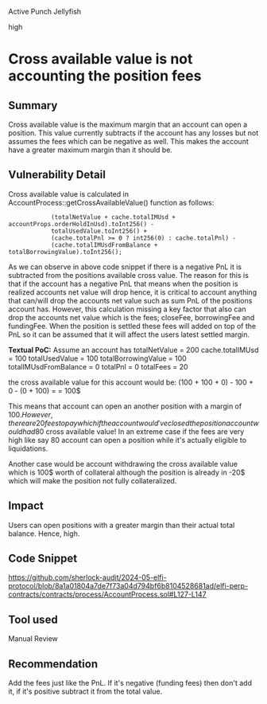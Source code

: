 Active Punch Jellyfish

high

# Cross available value is not accounting the position fees

## Summary
Cross available value is the maximum margin that an account can open a position. This value currently subtracts if the account has any losses but not assumes the fees which can be negative as well. This makes the account have a greater maximum margin than it should be.
## Vulnerability Detail
Cross available value is calculated in AccountProcess::getCrossAvailableValue() function as follows:
```solidity
            (totalNetValue + cache.totalIMUsd + accountProps.orderHoldInUsd).toInt256() -
            totalUsedValue.toInt256() +
            (cache.totalPnl >= 0 ? int256(0) : cache.totalPnl) -
            (cache.totalIMUsdFromBalance + totalBorrowingValue).toInt256();
```

As we can observe in above code snippet if there is a negative PnL it is subtracted from the positions available cross value. The reason for this is that if the account has a negative PnL that means when the position is realized accounts net value will drop hence, it is critical to account anything that can/will drop the accounts net value such as sum PnL of the positions account has. However, this calculation missing a key factor that also can drop the accounts net value which is the fees; closeFee, borrowingFee and fundingFee. When the position is settled these fees will added on top of the PnL so it can be assumed that it will affect the users latest settled margin. 

**Textual PoC:**
Assume an account has
totalNetValue = 200
cache.totalIMUsd = 100
totalUsedValue = 100
totalBorrowingValue = 100
totalIMUsdFromBalance = 0
totalPnl = 0
totalFees = 20

the cross available value for this account would be:
(100 + 100 + 0) -
100 +
0 -
(0 + 100) =
= 100$

This means that account can open an another position with a margin of 100$. However, there are 20 fees to pay which if the account would've closed the position account would had 80$ cross available value! In an extreme case if the fees are very high like say 80 account can open a position while it's actually eligible to liquidations. 

Another case would be account withdrawing the cross available value which is 100$ worth of collateral although the position is already in -20$ which will make the position not fully collateralized.  
## Impact
Users can open positions with a greater margin than their actual total balance. Hence, high.
## Code Snippet
https://github.com/sherlock-audit/2024-05-elfi-protocol/blob/8a1a01804a7de7f73a04d794bf6b8104528681ad/elfi-perp-contracts/contracts/process/AccountProcess.sol#L127-L147
## Tool used

Manual Review

## Recommendation
Add the fees just like the PnL. If it's negative (funding fees) then don't add it, if it's positive subtract it from the total value.
